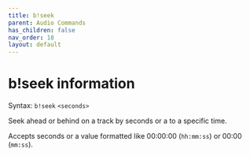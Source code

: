 ```yaml
---
title: b!seek
parent: Audio Commands
has_children: false
nav_order: 18
layout: default
---
```


# b!seek information
Syntax: `b!seek` `<seconds>`

Seek ahead or behind on a track by seconds or a to a specific time.

Accepts seconds or a value formatted like 00:00:00 (`hh:mm:ss`) or 00:00 (`mm:ss`).